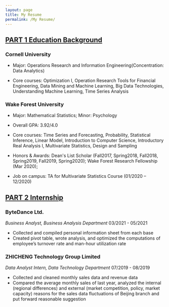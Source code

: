 ```yaml
---
layout: page
title: My Resume
permalink: /My Resume/
---
```


## <u>PART 1 Education Background</u>

### Cornell University

- Major: Operations Research and Information Engineering(Concentration: Data Analytics)

- Core courses: Optimization I, Operation Research Tools for Financial Engineering, Data Mining and Machine Learning, Big Data Technologies, Understanding Machine Learning, Time Series Analysis

### Wake Forest University

- Major: Mathematical Statistics; Minor: Psychology

- Overall GPA: 3.92/4.0

- Core courses: Time Series and Forecasting, Probability, Statistical Inference, Linear Model, Introduction to Computer Science, Introductory Real Analysis I, Multivariate Statistics, Design and Sampling

- Honors & Awards: Dean's List Scholar (Fall2017, Spring2018, Fall2018, Spring2019, Fall2019, Spring2020); Wake Forest Research Fellowship (Mar 2020);

- Job on campus: TA for Multivariate Statistics Course (01/2020 – 12/2020)

## <u>PART 2 Internship</u>

### ByteDance Ltd.

*Business Analyst, Business Analysis Department*                                           03/2021 - 05/2021

- Collected and compiled personal information sheet from each base
- Created pivot table, wrote analysis, and optimized the computations of employee’s turnover rate and man-hour utilization rate

### ZHICHENG Technology Group Limited

*Data Analyst Intern, Data Technology Department*                                       07/2019 - 08/2019

- Collected and cleaned monthly sales data and revenue data
- Compared the average monthly sales of last year, analyzed the internal (regional differences) and external (market competition, policy, market capacity) reasons for the sales data fluctuations of Beijing branch and put forward reasonable suggestion
